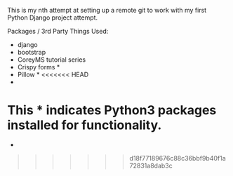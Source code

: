 This is my nth attempt at setting up a remote git to work with my first Python Django project attempt.


Packages / 3rd Party Things Used:
 - django
 - bootstrap
 - CoreyMS tutorial series
 - Crispy forms *
 - Pillow *
<<<<<<< HEAD
 -

This * indicates Python3 packages installed for functionality.
=======
 - 
>>>>>>> d18f77189676c88c36bbf9b40f1a72831a8dab3c
